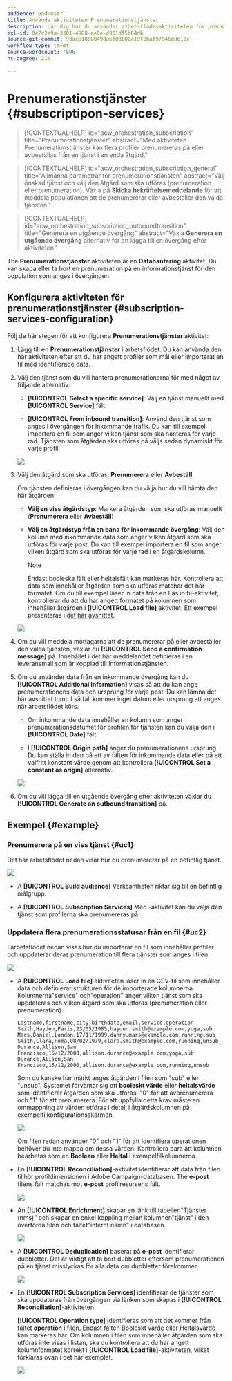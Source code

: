 ```yaml
---
audience: end-user
title: Använda aktiviteten Prenumerationstjänster
description: Lär dig hur du använder arbetsflödesaktiviteten för prenumerationstjänster
exl-id: 0e7c2e9a-3301-4988-ae0e-d901df5b84db
source-git-commit: 93ac61808049da6f0d800a19f2baf97946d8612c
workflow-type: tm+mt
source-wordcount: '896'
ht-degree: 21%

---
```


# Prenumerationstjänster {#subscriptipon-services}





>[!CONTEXTUALHELP]
>id="acw_orchestration_subscription"
>title="Prenumerationstjänster"
>abstract="Med aktiviteten Prenumerationstjänster kan flera profiler prenumereras på eller avbeställas från en tjänst i en enda åtgärd."

>[!CONTEXTUALHELP]
>id="acw_orchestration_subscription_general"
>title="Allmänna parametrar för prenumerationstjänsten"
>abstract="Välj önskad tjänst och välj den åtgärd som ska utföras (prenumeration eller prenumeration). Växla på **Skicka bekräftelsemeddelande** för att meddela populationen att de prenumererar eller avbeställer den valda tjänsten."

>[!CONTEXTUALHELP]
>id="acw_orchestration_subscription_outboundtransition"
>title="Generera en utgående övergång"
>abstract="Växla **Generera en utgående övergång** alternativ för att lägga till en övergång efter aktiviteten."

The **Prenumerationstjänster** aktiviteten är en **Datahantering** aktivitet. Du kan skapa eller ta bort en prenumeration på en informationstjänst för den population som anges i övergången.

## Konfigurera aktiviteten för prenumerationstjänster {#subscription-services-configuration}

Följ de här stegen för att konfigurera **Prenumerationstjänster** aktivitet:

1. Lägg till en **Prenumerationstjänster** i arbetsflödet. Du kan använda den här aktiviteten efter att du har angett profiler som mål eller importerat en fil med identifierade data.

1. Välj den tjänst som du vill hantera prenumerationerna för med något av följande alternativ:

   * **[!UICONTROL Select a specific service]**: Välj en tjänst manuellt med **[!UICONTROL Service]** fält.

   * **[!UICONTROL From inbound transition]**: Använd den tjänst som anges i övergången för inkommande trafik. Du kan till exempel importera en fil som anger vilken tjänst som ska hanteras för varje rad. Tjänsten som åtgärden ska utföras på väljs sedan dynamiskt för varje profil.

   ![](../assets/workflow-subscription-service.png)

1. Välj den åtgärd som ska utföras: **Prenumerera** eller **Avbeställ**.

   Om tjänsten definieras i övergången kan du välja hur du vill hämta den här åtgärden:

   * **Välj en viss åtgärdstyp**: Markera åtgärden som ska utföras manuellt (**Prenumerera** eller **Avbeställ**)

   * **Välj en åtgärdstyp från en bana för inkommande övergång**: Välj den kolumn med inkommande data som anger vilken åtgärd som ska utföras för varje post. Du kan till exempel importera en fil som anger vilken åtgärd som ska utföras för varje rad i en åtgärdskolumn.

     >[!NOTE]
     >
     >Endast booleska fält eller heltalsfält kan markeras här. Kontrollera att data som innehåller åtgärden som ska utföras matchar det här formatet. Om du till exempel läser in data från en Läs in fil-aktivitet, kontrollerar du att du har angett formatet på kolumnen som innehåller åtgärden i **[!UICONTROL Load file]** aktivitet. Ett exempel presenteras i [det här avsnittet](#uc2).

   ![](../assets/workflow-subscription-service-inbound.png)

1. Om du vill meddela mottagarna att de prenumererar på eller avbeställer den valda tjänsten, växlar du **[!UICONTROL Send a confirmation message]** på. Innehållet i det här meddelandet definieras i en leveransmall som är kopplad till informationstjänsten.

1. Om du använder data från en inkommande övergång kan du **[!UICONTROL Additional information]** visas så att du kan ange prenumerationens data och ursprung för varje post. Du kan lämna det här avsnittet tomt. I så fall kommer inget datum eller ursprung att anges när arbetsflödet körs.

   * Om inkommande data innehåller en kolumn som anger prenumerationsdatumet för profilen för tjänsten kan du välja den i **[!UICONTROL Date]** fält.

   * I **[!UICONTROL Origin path]** anger du prenumerationens ursprung. Du kan ställa in den på ett av fälten för inkommande data eller på ett valfritt konstant värde genom att kontrollera **[!UICONTROL Set a constant as origin]** alternativ.

   ![](../assets/workflow-subscription-service-additional.png)

1. Om du vill lägga till en utgående övergång efter aktiviteten växlar du **[!UICONTROL Generate an outbound transition]** på.

## Exempel {#example}

### Prenumerera på en viss tjänst {#uc1}

Det här arbetsflödet nedan visar hur du prenumererar på en befintlig tjänst.

![](../assets/workflow-subscription-service-uc1.png)

* A **[!UICONTROL Build audience]** Verksamheten riktar sig till en befintlig målgrupp.

* A **[!UICONTROL Subscription Services]** Med -aktivitet kan du välja den tjänst som profilerna ska prenumereras på.

### Uppdatera flera prenumerationsstatusar från en fil {#uc2}

I arbetsflödet nedan visas hur du importerar en fil som innehåller profiler och uppdaterar deras prenumeration till flera tjänster som anges i filen.

![](../assets/workflow-subscription-service-uc2.png)

* A **[!UICONTROL Load file]** aktiviteten läser in en CSV-fil som innehåller data och definierar strukturen för de importerade kolumnerna. Kolumnerna&quot;service&quot; och&quot;operation&quot; anger vilken tjänst som ska uppdateras och vilken åtgärd som ska utföras (prenumeration eller prenumeration).

  ```
  Lastname,firstname,city,birthdate,email,service,operation
  Smith,Hayden,Paris,23/05/1985,hayden.smith@example.com,yoga,sub
  Mars,Daniel,London,17/11/1999,danny.mars@example.com,running,sub
  Smith,Clara,Roma,08/02/1979,clara.smith@example.com,running,unsub
  Durance,Allison,San Francisco,15/12/2000,allison.durance@example.com,yoga,sub
  Durance,Alison,San Francisco,15/12/2000,allison.durance@example.com,running,unsub
  ```

  Som du kanske har märkt anges åtgärden i filen som &quot;sub&quot; eller &quot;unsub&quot;. Systemet förväntar sig ett **booleskt värde** eller **heltalsvärde** som identifierar åtgärden som ska utföras: &quot;0&quot; för att avprenumerera och &quot;1&quot; för att prenumerera. För att uppfylla detta krav måste en ommappning av värden utföras i detalj i åtgärdskolumnen på exempelfilkonfigurationsskärmen.

  ![](../assets/workflow-subscription-service-uc2-mapping.png)

  Om filen redan använder &quot;0&quot; och &quot;1&quot; för att identifiera operationen behöver du inte mappa om dessa värden. Kontrollera bara att kolumnen bearbetas som en **Boolean** eller **Heltal** i exempelfilkolumnerna.

* En **[!UICONTROL Reconciliation]**-aktivitet identifierar att data från filen tillhör profildimensionen i Adobe Campaign-databasen. The **e-post** filens fält matchas mot **e-post** profilresursens fält.

  ![](../assets/workflow-subscription-service-uc2-enrichment.png)

* An **[!UICONTROL Enrichment]** skapar en länk till tabellen&quot;Tjänster (nms)&quot; och skapar en enkel koppling mellan kolumnen&quot;tjänst&quot; i den överförda filen och fältet&quot;internt namn&quot; i databasen.

  ![](../assets/workflow-subscription-service-uc2-enrichment.png)

* A **[!UICONTROL Deduplication]** baserat på **e-post** identifierar dubbletter. Det är viktigt att ta bort dubbletter eftersom prenumerationen på en tjänst misslyckas för alla data om dubbletter förekommer.

  ![](../assets/workflow-subscription-service-uc2-dedup.png)

* En **[!UICONTROL Subscription Services]** identifierar de tjänster som ska uppdateras från övergången via länken som skapas i **[!UICONTROL Reconciliation]**-aktiviteten.

  **[!UICONTROL Operation type]** identifieras som att det kommer från fältet **operation** i filen. Endast fälten Booleskt värde eller Heltalsvärde kan markeras här. Om kolumnen i filen som innehåller åtgärden som ska utföras inte visas i listan, ska du kontrollera att du har angett kolumnformatet korrekt i **[!UICONTROL Load file]**-aktiviteten, vilket förklaras ovan i det här exemplet.

  ![](../assets/workflow-subscription-service-uc2-subscription.png)
